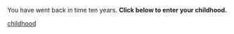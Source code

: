 You have went back in time ten years. **Click below to enter your childhood.**

[childhood](childhood.md)
